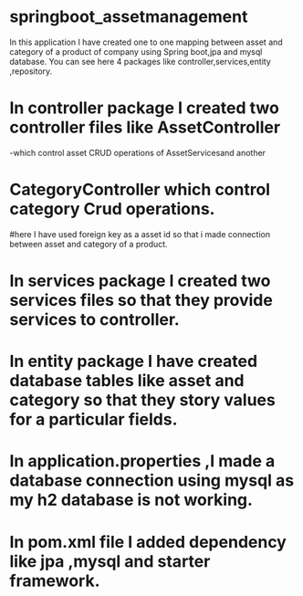 # springboot_assetmanagement
In this application I have created one to one mapping between asset and category of a product of company using Spring boot,jpa and mysql database.
You can see here 4 packages like controller,services,entity ,repository.
# In controller package I created two controller files like AssetController 
-which control asset CRUD operations of AssetServicesand another 
# CategoryController which control category Crud operations.
#here I have used foreign key as a asset id so that i made connection between asset and category of a product.
# In services package I created two services files so that they provide services to controller.
# In entity package I have created database tables like asset and category so that they story values for a particular fields.
# In application.properties ,I made a database connection using mysql as my h2 database is not working.
# In pom.xml file I added dependency like jpa ,mysql and starter framework.
